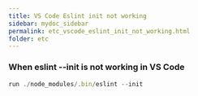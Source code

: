 ```yaml
---
title: VS Code Eslint init not working
sidebar: mydoc_sidebar
permalink: etc_vscode_eslint_init_not_working.html
folder: etc
---
```

### When eslint --init is not working in VS Code

```javascript
run ./node_modules/.bin/eslint --init
```
